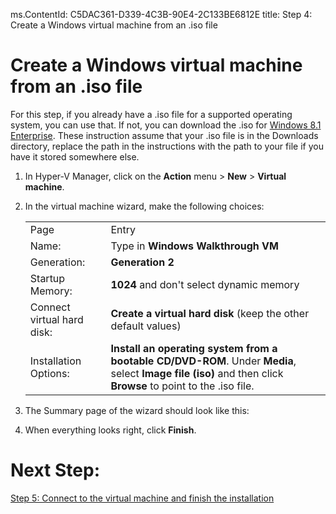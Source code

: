 ms.ContentId: C5DAC361-D339-4C3B-90E4-2C133BE6812E
title: Step 4: Create a Windows virtual machine from an .iso file

# Create a Windows virtual machine from an .iso file #

For this step, if you already have a .iso file for a supported operating system, you can use that. If not, you can download the .iso for [Windows 8.1 Enterprise](http://www.microsoft.com/en-us/evalcenter/evaluate-windows-8-1-enterprise). These instruction assume that your .iso file is in the Downloads directory, replace the path in the instructions with the path to your file if you have it stored somewhere else.

1. In Hyper-V Manager, click on the **Action** menu > **New** > **Virtual machine**. 
2. In the virtual machine wizard, make the following choices:

    <table>
    <tr><td>Page</td><td>Entry</td></tr>
    <tr><td>Name:</td><td>Type in <b>Windows Walkthrough VM</b></td></tr>
    <tr><td>Generation:</td><td><b>Generation 2</b></td></tr>
    <tr><td>Startup Memory:</td><td><b>1024</b> and don't select dynamic memory</td></tr>
    <tr><td>Connect virtual hard disk:</td><td><b>Create a virtual hard disk</b> (keep the other default values) </td></tr>
    <tr><td>Installation Options:</td><td><b>Install an operating system from a bootable CD/DVD-ROM</b>. Under <b>Media</b>, select <b>Image file (iso)</b> and then click <b>Browse</b> to point to the .iso file.</td></tr>
    </table>
  
3. The Summary page of the wizard should look like this:
	
	<!-- need screenshot -->
4. When everything looks right, click **Finish**. 

# Next Step: #
[Step 5: Connect to the virtual machine and finish the installation](step5.md)